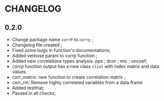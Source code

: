 # CHANGELOG

## 0.2.0

- Change package name `corrP` to `corrp` ;
- Changelog file created ;
- Fixed some bugs in function's documentations;
- Added verbose param to corrp function ; 
- Added new correlations types analysis: pps ; dcor ; mic ; uncoef;
- corrp function output has a new class `clist` with index matrix and data values.
- corr_matrix: new function to create correlation matrix ;
- corr_rm: Remove highly correlated variables from a data.frame 
- Added testthat;
- Passed in all checks;

